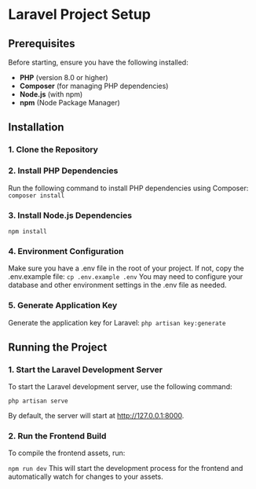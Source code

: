 # Laravel Project Setup

## Prerequisites

Before starting, ensure you have the following installed:

- **PHP** (version 8.0 or higher)
- **Composer** (for managing PHP dependencies)
- **Node.js** (with npm)
- **npm** (Node Package Manager)

## Installation

### 1. Clone the Repository

### 2. Install PHP Dependencies
Run the following command to install PHP dependencies using Composer:
`composer install`

### 3. Install Node.js Dependencies
`npm install`

### 4. Environment Configuration
Make sure you have a .env file in the root of your project. If not, copy the .env.example file:
`cp .env.example .env`
You may need to configure your database and other environment settings in the .env file as needed.

### 5. Generate Application Key
Generate the application key for Laravel:
`php artisan key:generate`

## Running the Project
### 1. Start the Laravel Development Server
To start the Laravel development server, use the following command:

`php artisan serve`

By default, the server will start at http://127.0.0.1:8000.

###  2. Run the Frontend Build
To compile the frontend assets, run:

`npm run dev`
This will start the development process for the frontend and automatically watch for changes to your assets.
